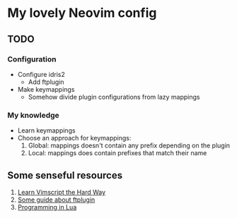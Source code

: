 # My lovely Neovim config

## TODO

### Configuration
 - Configure idris2
   - Add ftplugin
 - Make keymappings
   - Somehow divide plugin configurations from lazy mappings

### My knowledge

 - Learn keymappings
 - Choose an approach for keymappings:
   1. Global: mappings doesn't contain any prefix depending on the plugin
   2. Local: mappings does contain prefixes that match their name

## Some senseful resources

1. [Learn Vimscript the Hard Way](https://learnvimscriptthehardway.stevelosh.com)
2. [Some guide about ftplugin](https://ejmastnak.com/tutorials/vim-latex/ftplugin)
3. [Programming in Lua](https://www.lua.org/pil/contents.html#1)

